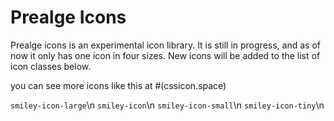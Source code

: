 # Prealge Icons

Prealge icons is an experimental icon library. It is still in progress, and as of now it only has one icon in four sizes. New icons will be added to the list of icon classes below.

you can see more icons like this at #(cssicon.space)

`smiley-icon-large`\n
`smiley-icon`\n
`smiley-icon-small`\n
`smiley-icon-tiny`\n
